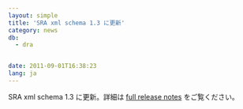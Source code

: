 ```yaml
---
layout: simple
title: 'SRA xml schema 1.3 に更新'
category: news
db:
  - dra


date: 2011-09-01T16:38:23
lang: ja
---
```


SRA xml schema 1.3 に更新。詳細は <a href="http://www.ncbi.nlm.nih.gov/books/NBK56555/">full release notes</a> をご覧ください。
